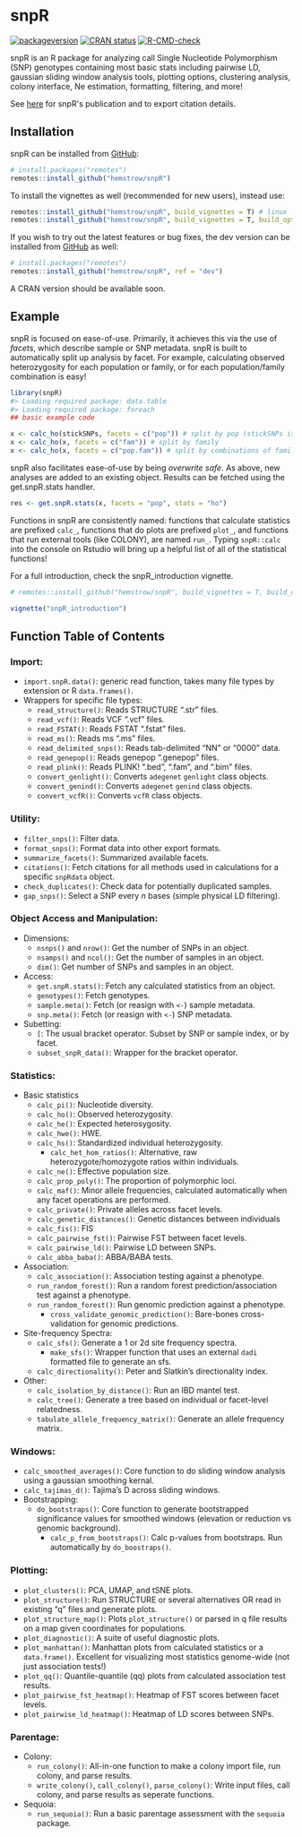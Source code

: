 
<!-- README.md is generated from README.Rmd. Please edit that file -->

# snpR

<!-- badges: start -->

[![packageversion](https://img.shields.io/badge/Package%20version-1.2.4-orange.svg?style=flat-square)](commits/master)
[![CRAN
status](https://www.r-pkg.org/badges/version/snpR)](https://CRAN.R-project.org/package=snpR)
[![R-CMD-check](https://github.com/hemstrow/snpR/actions/workflows/R-CMD-check.yaml/badge.svg)](https://github.com/hemstrow/snpR/actions/workflows/R-CMD-check.yaml)
<!-- badges: end -->

snpR is an R package for analyzing call Single Nucleotide Polymorphism
(SNP) genotypes containing most basic stats including pairwise LD,
gaussian sliding window analysis tools, plotting options, clustering
analysis, colony interface, Ne estimation, formatting, filtering, and
more!

See [here](https://doi.org/10.1111/1755-0998.13721) for snpR's publication and to export citation details.

## Installation

snpR can be installed from [GitHub](https://github.com/hemstrow/snpR):

``` r
# install.packages("remotes")
remotes::install_github("hemstrow/snpR")
```

To install the vignettes as well (recommended for new users), instead
use:

``` r
remotes::install_github("hemstrow/snpR", build_vignettes = T) # linux
remotes::install_github("hemstrow/snpR", build_vignettes = T, build_opts = c("--no-resave-data", "--no-manual")) # windows
```

If you wish to try out the latest features or bug fixes, the dev version
can be installed from [GitHub](https://github.com/hemstrow/snpR) as
well:

``` r
# install.packages("remotes")
remotes::install_github("hemstrow/snpR", ref = "dev")
```

A CRAN version should be available soon.

## Example

snpR is focused on ease-of-use. Primarily, it achieves this via the use
of *facets*, which describe sample or SNP metadata. snpR is built to
automatically split up analysis by facet. For example, calculating
observed heterozygosity for each population or family, or for each
population/family combination is easy!

``` r
library(snpR)
#> Loading required package: data.table
#> Loading required package: foreach
## basic example code

x <- calc_ho(stickSNPs, facets = c("pop")) # split by pop (stickSNPs is an example dataset included in snpR)
x <- calc_ho(x, facets = c("fam")) # split by family
x <- calc_ho(x, facets = c("pop.fam")) # split by combinations of family and pop
```

snpR also facilitates ease-of-use by being *overwrite safe*. As above,
new analyses are added to an existing object. Results can be fetched
using the get.snpR.stats handler.

``` r
res <- get.snpR.stats(x, facets = "pop", stats = "ho")
```

Functions in snpR are consistently named: functions that calculate
statistics are prefixed `calc_`, functions that do plots are prefixed
`plot_`, and functions that run external tools (like COLONY), are named
`run_`. Typing `snpR::calc` into the console on Rstudio will bring up a
helpful list of all of the statistical functions!

For a full introduction, check the snpR_introduction vignette.

``` r
# remotes::install_github("hemstrow/snpR", build_vignettes = T, build_opts = c("--no-resave-data", "--no-manual"))

vignette("snpR_introduction")
```

## Function Table of Contents

### Import:

-   `import.snpR.data()`: generic read function, takes many file types
    by extension or R `data.frames()`.
-   Wrappers for specific file types:
    -   `read_structure()`: Reads STRUCTURE “.str” files.
    -   `read_vcf()`: Reads VCF “.vcf” files.
    -   `read_FSTAT()`: Reads FSTAT “.fstat” files.
    -   `read_ms()`: Reads ms “.ms” files.
    -   `read_delimited_snps()`: Reads tab-delimited “NN” or “0000”
        data.
    -   `read_genepop()`: Reads genepop “.genepop” files.
    -   `read_plink()`: Reads PLINK! “.bed”, “.fam”, and “.bim” files.
    -   `convert_genlight()`: Converts `adegenet` `genlight` class
        objects.
    -   `convert_genind()`: Converts `adegenet` `genind` class objects.
    -   `convert_vcfR()`: Converts `vcfR` class objects.

### Utility:

-   `filter_snps()`: Filter data.
-   `format_snps()`: Format data into other export formats.
-   `summarize_facets()`: Summarized available facets.
-   `citations()`: Fetch citations for all methods used in calculations
    for a specific `snpRdata` object.
-   `check_duplicates()`: Check data for potentially duplicated samples.
-   `gap_snps()`: Select a SNP every *n* bases (simple physical LD
    filtering).

### Object Access and Manipulation:

-   Dimensions:
    -   `nsnps()` and `nrow()`: Get the number of SNPs in an object.
    -   `nsamps()` and `ncol()`: Get the number of samples in an object.
    -   `dim()`: Get number of SNPs and samples in an object.
-   Access:
    -   `get.snpR.stats()`: Fetch any calculated statistics from an
        object.
    -   `genotypes()`: Fetch genotypes.
    -   `sample.meta()`: Fetch (or reasign with `<-`) sample metadata.
    -   `snp.meta()`: Fetch (or reasign with `<-`) SNP metadata.
-   Subetting:
    -   `[`: The usual bracket operator. Subset by SNP or sample index,
        or by facet.
    -   `subset_snpR_data()`: Wrapper for the bracket operator.

### Statistics:

-   Basic statistics
    -   `calc_pi()`: Nucleotide diversity.
    -   `calc_ho()`: Observed heterozygosity.
    -   `calc_he()`: Expected heterosygosity.
    -   `calc_hwe()`: HWE.
    -   `calc_hs()`: Standardized individual heterozygosity.
        -   `calc_het_hom_ratios()`: Alternative, raw
            heterozygote/homozygote ratios within individuals.
    -   `calc_ne()`: Effective population size.
    -   `calc_prop_poly()`: The proportion of polymorphic loci.
    -   `calc_maf()`: Minor allele frequencies, calculated automatically
        when any facet operations are performed.
    -   `calc_private()`: Private alleles across facet levels.
    -   `calc_genetic_distances()`: Genetic distances between
        individuals
    -   `calc_fis()`: FIS
    -   `calc_pairwise_fst()`: Pairwise FST between facet levels.
    -   `calc_pairwise_ld()`: Pairwise LD between SNPs.
    -   `calc_abba_baba()`: ABBA/BABA tests.
-   Association:
    -   `calc_association()`: Association testing against a phenotype.
    -   `run_random_forest()`: Run a random forest
        prediction/association test against a phenotype.
    -   `run_random_forest()`: Run genomic prediction against a
        phenotype.
        -   `cross_validate_genomic_prediction()`: Bare-bones
            cross-validation for genomic predictions.
-   Site-frequency Spectra:
    -   `calc_sfs()`: Generate a 1 or 2d site frequency spectra.
        -   `make_sfs()`: Wrapper function that uses an external `dadi`
            formatted file to generate an sfs.
    -   `calc_directionality()`: Peter and Slatkin’s directionality
        index.
-   Other:
    -   `calc_isolation_by_distance()`: Run an IBD mantel test.
    -   `calc_tree()`: Generate a tree based on individual or
        facet-level relatedness.
    -   `tabulate_allele_frequency_matrix()`: Generate an allele
        frequency matrix.

### Windows:

-   `calc_smoothed_averages()`: Core function to do sliding window
    analysis using a gaussian smoothing kernal.
-   `calc_tajimas_d()`: Tajima’s D across sliding windows.
-   Bootstrapping:
    -   `do_bootstraps()`: Core function to generate bootstrapped
        significance values for smoothed windows (elevation or reduction
        vs genomic background).
        -   `calc_p_from_bootstraps()`: Calc p-values from bootstraps.
            Run automatically by `do_boostraps()`.

### Plotting:

-   `plot_clusters()`: PCA, UMAP, and tSNE plots.
-   `plot_structure()`: Run STRUCTURE or several alternatives OR read in
    existing “q” files and generate plots.
-   `plot_structure_map()`: Plots `plot_structure()` or parsed in q file
    results on a map given coordinates for populations.
-   `plot_diagnostic()`: A suite of useful diagnostic plots.
-   `plot_manhattan()`: Manhattan plots from calculated statistics or a
    `data.frame()`. Excellent for visualizing most statistics
    genome-wide (not just association tests!)
-   `plot_qq()`: Quantile-quantile (qq) plots from calculated
    association test results.
-   `plot_pairwise_fst_heatmap()`: Heatmap of FST scores between facet
    levels.
-   `plot_pairwise_ld_heatmap()`: Heatmap of LD scores between SNPs.

### Parentage:

-   Colony:
    -   `run_colony()`: All-in-one function to make a colony import
        file, run colony, and parse results.
    -   `write_colony()`, `call_colony()`, `parse_colony()`: Write input
        files, call colony, and parse results as seperate functions.
-   Sequoia:
    -   `run_sequoia()`: Run a basic parentage assessment with the
        `sequoia` package.
